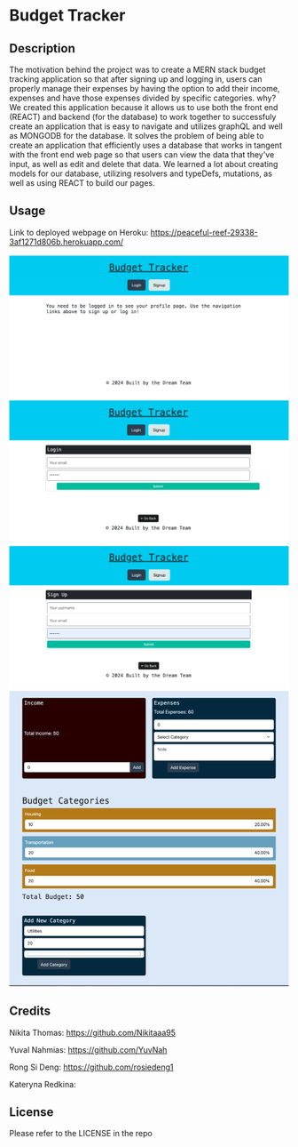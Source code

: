 # Budget Tracker 

## Description 

The motivation behind the project was to create a MERN stack budget tracking application so that after signing up and logging in, users can properly manage their expenses by having the option to add their income, expenses and have those expenses divided by specific categories. 
why? We created this application because it allows us to use both the front end (REACT) and backend (for the database) to work together to successfuly create an application that is easy to navigate and utilizes graphQL and well as MONGODB for the database. It solves the problem of being able to create an application that efficiently uses a database that works in tangent with the front end web page so that users can view the data that they've input, as well as edit and delete that data. We learned a lot about creating models for our database, utilizing resolvers and typeDefs, mutations, as well as using REACT to build our pages. 

## Usage 
Link to deployed webpage on Heroku: https://peaceful-reef-29338-3af1271d806b.herokuapp.com/

![Homepage](client/images/Homepage.png)
![LoginPage](client/images/LoginPage.png)
![SignUpPage](client/images/SignUpPage.png)
![ProfilePage](client/images/ProfilePage.png)

## Credits 
Nikita Thomas: https://github.com/Nikitaaa95

Yuval Nahmias: https://github.com/YuvNah

Rong Si Deng: https://github.com/rosiedeng1

Kateryna Redkina: 

## License 
Please refer to the LICENSE in the repo